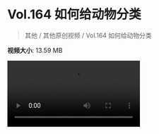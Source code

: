 # Vol.164 如何给动物分类

> 其他 / 其他原创视频 / Vol.164 如何给动物分类

**视频大小**: 13.59 MB

<div class="video"><video src="https://file.hsyhx.top/video/混乱博物馆/Vol/164.mp4" controls preload>🤔 您的浏览器不支持 video 标签</video></div>